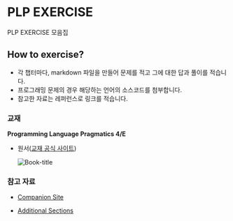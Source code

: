 
# PLP EXERCISE
PLP EXERCISE 모음집


## How to exercise?

- 각 챕터마다, markdown 파일을 만들어 문제를 적고 그에 대한 답과 풀이를 적습니다.
- 프로그래밍 문제의 경우 해당하는 언어의 소스코드를 첨부합니다.
- 참고한 자료는 레퍼런스로 링크를 적습니다.

### 교재
**Programming Language Pragmatics 4/E**

- 원서([교재 공식 사이트](https://www.cs.rochester.edu/~scott/pragmatics/))

  ![Book-title](https://www.cs.rochester.edu/u/scott/pragmatics/images/4e_small.jpg)


### 참고 자료
- [Companion Site](https://booksite.elsevier.com/9780124104099/)

- [Additional Sections](https://booksite.elsevier.com/9780124104099/content/Sections%20and%20Sub-sections/Scott%204e_Supplementary%20Sections.pdf)


